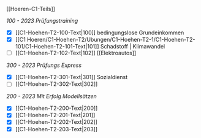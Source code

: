 [[Hoeren-C1-Teils]]

*100 - 2023 Prüfungstraining*
- [x] [[C1-Hoehen-T2-100-Text|100]] bedingungslose Grundeinkommen
- [x] [[C1 Hoeren/C1-Hoehen-T2/Ubungen/C1-Hoehen-T2-1/C1-Hoehen-T2-101/C1-Hoehen-T2-101-Text|101]] Schadstoff | Klimawandel
- [ ] [[C1-Hoehen-T2-102-Text|102]] [[Elektroautos]]

*300 - 2023  Prüfungs Express*
- [x] [[C1-Hoehen-T2-301-Text|301]] Sozialdienst
- [ ] [[C1-Hoehen-T2-302-Text|302]]

*200 - 2023 Mit Erfolg Modellsätzen*
- [x] [[C1-Hoehen-T2-200-Text|200]]
- [x] [[C1-Hoehen-T2-201-Text|201]]
- [x] [[C1-Hoehen-T2-202-Text|202]]
- [x] [[C1-Hoehen-T2-203-Text|203]]